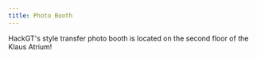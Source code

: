 ```yaml
---
title: Photo Booth
---
```


HackGT's style transfer photo booth is located on the second floor of the Klaus Atrium! 